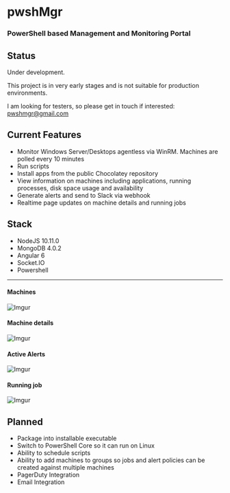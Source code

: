 # pwshMgr

### PowerShell based Management and Monitoring Portal

## Status

Under development.

This project is in very early stages and is not suitable for production environments.

I am looking for testers, so please get in touch if interested: pwshmgr@gmail.com

## Current Features
* Monitor Windows Server/Desktops agentless via WinRM. Machines are polled every 10 minutes
* Run scripts
* Install apps from the public Chocolatey repository
* View information on machines including applications, running processes, disk space usage and availability
* Generate alerts and send to Slack via webhook
* Realtime page updates on machine details and running jobs

## Stack
* NodeJS 10.11.0
* MongoDB 4.0.2
* Angular 6
* Socket.IO
* Powershell

--------------
#### Machines
![Imgur](https://i.imgur.com/GXVZrg4.png)

#### Machine details
![Imgur](https://i.imgur.com/qSSLAzy.png)

#### Active Alerts
![Imgur](https://i.imgur.com/2WikTyZ.png)

#### Running job
![Imgur](https://i.imgur.com/EcyXFJl.png)

## Planned
* Package into installable executable
* Switch to PowerShell Core so it can run on Linux
* Ability to schedule scripts
* Ability to add machines to groups so jobs and alert policies can be created against multiple machines
* PagerDuty Integration
* Email Integration